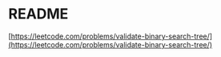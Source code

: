 # README

[https://leetcode.com/problems/validate-binary-search-tree/](https://leetcode.com/problems/validate-binary-search-tree/)
